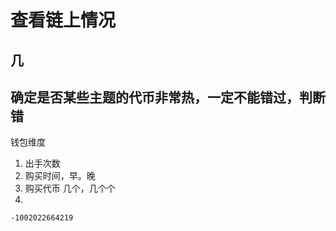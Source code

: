 # 查看链上情况

## 几

## 确定是否某些主题的代币非常热，一定不能错过，判断错





钱包维度

1. 出手次数
2. 购买时间，早。晚
3. 购买代币  几个，几个个
4. 

```
-1002022664219
```
